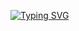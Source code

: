 [![Typing SVG](https://readme-typing-svg.herokuapp.com?font=&weight=300&size=19&duration=4000&pause=1000&color=20C20E&background=000000&vCenter=true&lines=Hi+there%2C+I'm+Eduardo+Abreu!%F0%9F%91%8B%F0%9F%91%8B;Im+a+computer+engineering+student;Check+out+some+cool+stuff+below+%F0%9F%8D%B7%F0%9F%97%BF)](https://git.io/typing-svg)

<!---
eduabreulfo/eduabreulfo is a ✨ special ✨ repository because its `README.md` (this file) appears on your GitHub profile.
You can click the Preview link to take a look at your changes.
--->
